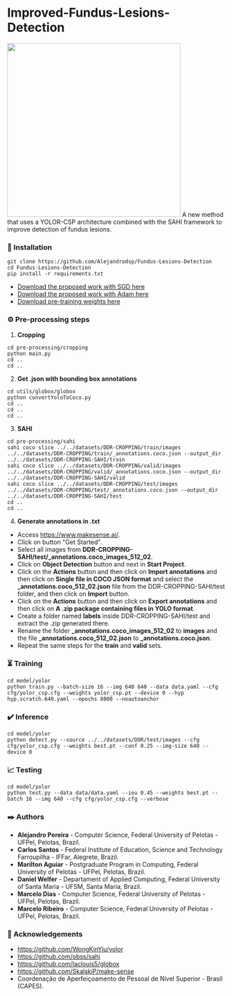 # Improved-Fundus-Lesions-Detection
<img src="https://user-images.githubusercontent.com/54383618/211225454-be653f9c-60aa-499e-abc4-c5e19e026a8a.gif" width="400" height="400"/>
A new method that uses a YOLOR-CSP architecture combined with the SAHI framework to improve detection of fundus lesions.



### 🔧 Installation
```
git clone https://github.com/Alejandrodsp/Fundus-Lesions-Detection
cd Fundus-Lesions-Detection
pip install -r requirements.txt
```
- [Download the proposed work with SGD here](https://github.com/Alejandrodsp/Fundus-Lesions-Detection/releases/download/proposed-work-SGD/best.pt)
- [Download the proposed work with Adam here](https://github.com/Alejandrodsp/Fundus-Lesions-Detection/releases/download/proposed-work-Adam/best.pt)
- [Download pre-training weights here](https://github.com/Alejandrodsp/Fundus-Lesions-Detection/releases/download/pre-training/yolor_csp.pt)
### ⚙️ Pre-processing steps
1. **Cropping**
```
cd pre-processing/cropping
python main.py
cd ..
cd ..
```
2. **Get .json with bounding box annotations**
```
cd utils/globox/globox
python convertYoloToCoco.py
cd ..
cd ..
cd ..
```
3. **SAHI**
```
cd pre-processing/sahi
sahi coco slice ../../datasets/DDR-CROPPING/train/images ../../datasets/DDR-CROPPING/train/_annotations.coco.json --output_dir ../../datasets/DDR-CROPPING-SAHI/train
sahi coco slice ../../datasets/DDR-CROPPING/valid/images ../../datasets/DDR-CROPPING/valid/_annotations.coco.json --output_dir ../../datasets/DDR-CROPPING-SAHI/valid
sahi coco slice ../../datasets/DDR-CROPPING/test/images ../../datasets/DDR-CROPPING/test/_annotations.coco.json --output_dir ../../datasets/DDR-CROPPING-SAHI/test
cd ..
cd ..
```
4. **Generate annotations in .txt**

- Access https://www.makesense.ai/.
- Click on button "Get Started".
- Select all images from **DDR-CROPPING-SAHI/test/_annotations.coco_images_512_02**.
- Click on **Object Detection** button and next in **Start Project**.
- Click on the **Actions** button and then click on **Import annotations** and then click on **Single file in COCO JSON format** and select the **_annotations.coco_512_02.json** file from the DDR-CROPPING-SAHI/test folder, and then click on **Import** button.
- Click on the **Actions** button and then click on **Export annotations** and then click on **A .zip package containing files in YOLO format**.
- Create a folder named **labels** inside DDR-CROPPING-SAHI/test and extract the .zip generated there.
- Rename the folder **_annotations.coco_images_512_02** to **images** and the file **_annotations.coco_512_02.json** to **_annotations.coco.json**.
- Repeat the same steps for the **train** and **valid** sets.

### :hourglass_flowing_sand: Training
```
cd model/yolor
python train.py --batch-size 16 --img 640 640 --data data.yaml --cfg cfg/yolor_csp.cfg --weights yolor_csp.pt --device 0 --hyp hyp.scratch.640.yaml --epochs 8000 --noautoanchor
```
### :heavy_check_mark: Inference
```
cd model/yolor
python detect.py --source ../../datasets/DDR/test/images --cfg cfg/yolor_csp.cfg --weights best.pt --conf 0.25 --img-size 640 --device 0
```

### :chart_with_upwards_trend: Testing
```
cd model/yolor
python test.py --data data/data.yaml --iou 0.45 --weights best.pt --batch 16 --img 640 --cfg cfg/yolor_csp.cfg --verbose
```

### ✒️ Authors
* **Alejandro Pereira** - Computer Science, Federal University of Pelotas - UFPel, Pelotas, Brazil.
* **Carlos Santos** - Federal Institute of Education, Science and Technology Farroupilha - IFFar, Alegrete, Brazil.
* **Marilton Aguiar** - Postgraduate Program in Computing, Federal University of Pelotas - UFPel, Pelotas, Brazil.
* **Daniel Welfer** - Departament of Applied Computing, Federal University of Santa Maria - UFSM, Santa Maria, Brazil.
* **Marcelo Dias** - Computer Science, Federal University of Pelotas - UFPel, Pelotas, Brazil.
* **Marcelo Ribeiro** - Computer Science, Federal University of Pelotas - UFPel, Pelotas, Brazil.

### :punch: Acknowledgements
* https://github.com/WongKinYiu/yolor
* https://github.com/obss/sahi
* https://github.com/laclouis5/globox
* https://github.com/SkalskiP/make-sense
* Coordenação de Aperfeiçoamento de Pessoal de Nível Superior - Brasil (CAPES).
